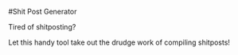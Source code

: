 #Shit Post Generator

Tired of shitposting?

Let this handy tool take out the drudge work of compiling shitposts!
